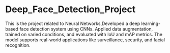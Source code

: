 # Deep_Face_Detection_Project
This is the project related to Neural Networks,Developed a deep learning-based face detection system using CNNs. Applied data augmentation, trained on varied conditions, and evaluated with IoU and mAP metrics. The model supports real-world applications like surveillance, security, and facial recognition.
